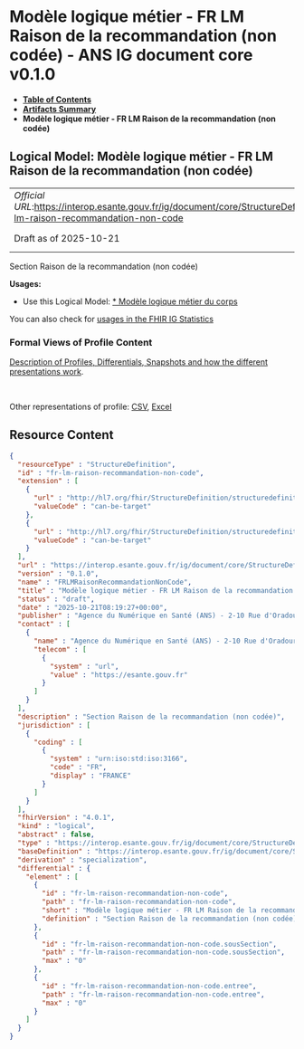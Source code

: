 # Modèle logique métier - FR LM Raison de la recommandation (non codée) - ANS IG document core v0.1.0

* [**Table of Contents**](toc.md)
* [**Artifacts Summary**](artifacts.md)
* **Modèle logique métier - FR LM Raison de la recommandation (non codée)**

## Logical Model: Modèle logique métier - FR LM Raison de la recommandation (non codée) 

| | |
| :--- | :--- |
| *Official URL*:https://interop.esante.gouv.fr/ig/document/core/StructureDefinition/fr-lm-raison-recommandation-non-code | *Version*:0.1.0 |
| Draft as of 2025-10-21 | *Computable Name*:FRLMRaisonRecommandationNonCode |

 
Section Raison de la recommandation (non codée) 

**Usages:**

* Use this Logical Model: [* Modèle logique métier du corps](StructureDefinition-FRLMCorpsDocument.md)

You can also check for [usages in the FHIR IG Statistics](https://packages2.fhir.org/xig/ans.document.fr.core|current/StructureDefinition/fr-lm-raison-recommandation-non-code)

### Formal Views of Profile Content

 [Description of Profiles, Differentials, Snapshots and how the different presentations work](http://build.fhir.org/ig/FHIR/ig-guidance/readingIgs.html#structure-definitions). 

 

Other representations of profile: [CSV](StructureDefinition-fr-lm-raison-recommandation-non-code.csv), [Excel](StructureDefinition-fr-lm-raison-recommandation-non-code.xlsx) 



## Resource Content

```json
{
  "resourceType" : "StructureDefinition",
  "id" : "fr-lm-raison-recommandation-non-code",
  "extension" : [
    {
      "url" : "http://hl7.org/fhir/StructureDefinition/structuredefinition-type-characteristics",
      "valueCode" : "can-be-target"
    },
    {
      "url" : "http://hl7.org/fhir/StructureDefinition/structuredefinition-type-characteristics",
      "valueCode" : "can-be-target"
    }
  ],
  "url" : "https://interop.esante.gouv.fr/ig/document/core/StructureDefinition/fr-lm-raison-recommandation-non-code",
  "version" : "0.1.0",
  "name" : "FRLMRaisonRecommandationNonCode",
  "title" : "Modèle logique métier - FR LM Raison de la recommandation (non codée)",
  "status" : "draft",
  "date" : "2025-10-21T08:19:27+00:00",
  "publisher" : "Agence du Numérique en Santé (ANS) - 2-10 Rue d'Oradour-sur-Glane, 75015 Paris",
  "contact" : [
    {
      "name" : "Agence du Numérique en Santé (ANS) - 2-10 Rue d'Oradour-sur-Glane, 75015 Paris",
      "telecom" : [
        {
          "system" : "url",
          "value" : "https://esante.gouv.fr"
        }
      ]
    }
  ],
  "description" : "Section Raison de la recommandation (non codée)",
  "jurisdiction" : [
    {
      "coding" : [
        {
          "system" : "urn:iso:std:iso:3166",
          "code" : "FR",
          "display" : "FRANCE"
        }
      ]
    }
  ],
  "fhirVersion" : "4.0.1",
  "kind" : "logical",
  "abstract" : false,
  "type" : "https://interop.esante.gouv.fr/ig/document/core/StructureDefinition/fr-lm-raison-recommandation-non-code",
  "baseDefinition" : "https://interop.esante.gouv.fr/ig/document/core/StructureDefinition/fr-lm-section",
  "derivation" : "specialization",
  "differential" : {
    "element" : [
      {
        "id" : "fr-lm-raison-recommandation-non-code",
        "path" : "fr-lm-raison-recommandation-non-code",
        "short" : "Modèle logique métier - FR LM Raison de la recommandation (non codée)",
        "definition" : "Section Raison de la recommandation (non codée)"
      },
      {
        "id" : "fr-lm-raison-recommandation-non-code.sousSection",
        "path" : "fr-lm-raison-recommandation-non-code.sousSection",
        "max" : "0"
      },
      {
        "id" : "fr-lm-raison-recommandation-non-code.entree",
        "path" : "fr-lm-raison-recommandation-non-code.entree",
        "max" : "0"
      }
    ]
  }
}

```
